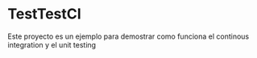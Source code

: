 # TestTestCI

Este proyecto es un ejemplo para demostrar como funciona el continous integration y el unit testing